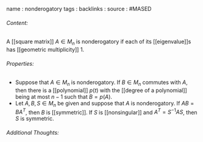 name : nonderogatory
tags : 
backlinks : 
source : #MASED 

###### Content:
A [[square matrix]] $A\in M_n$ is nonderogatory if each of its [[eigenvalue]]s has [[geometric multiplicity]] 1.

###### Properties:
- Suppose that $A \in M_n$ is nonderogatory. If $B \in M_n$ commutes with $A$, then there is a [[polynomial]] $p(t)$ with the [[degree of a polynomial]] being at most $n-1$ such that $B = p(A)$.
- Let $A,B,S \in M_n$ be given and suppose that $A$ is nonderogatory. If $AB = BA^T$, then $B$ is [[symmetric]]. If $S$ is [[nonsingular]] and $A^T=S^{-1}AS$, then $S$ is symmetric.

###### Additional Thoughts:
